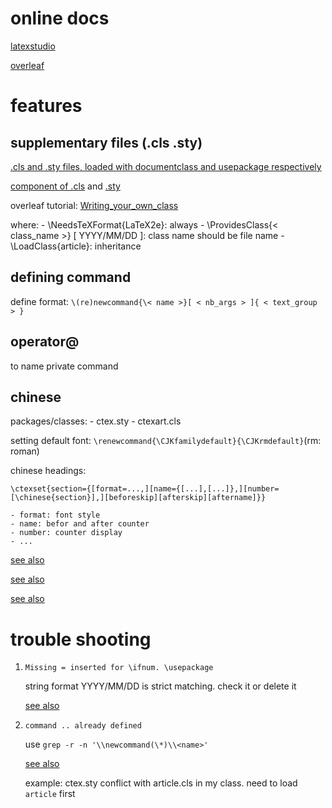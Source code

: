 # online docs

[latexstudio](https://www.latexstudio.net/)

[overleaf](https://www.overleaf.com)

# features

## supplementary files (.cls .sty)

[.cls and .sty files, loaded with documentclass and usepackage respectively](https://tug.org/pracjourn/2005-3/asknelly/nelly-sty-&-cls.pdf#:~:text=In%20general%2C.cls%20and.sty%20files%20are%20supplementary%20files%20that,and.sty%20files%20%E2%80%98style%20files%E2%80%99%2C%20or%20often%20just%20%E2%80%98packages%E2%80%99.)

[component of .cls](https://blog.csdn.net/tsingke/article/details/105960941)
and [.sty](https://www.latexstudio.net/archives/51776.html)

overleaf tutorial: [Writing_your_own_class](https://www.overleaf.com/learn/latex/Writing_your_own_class)

where:
    - \\NeedsTeXFormat{LaTeX2e}: always
    - \\ProvidesClass{< class_name >} [ YYYY/MM/DD ]: class name should be file name
    - \\LoadClass{article}: inheritance

## defining command

define format: `\(re)newcommand{\< name >}[ < nb_args > ]{ < text_group > }`

## operator@

to name private command

## chinese

packages/classes:
    - ctex.sty
    - ctexart.cls

setting default font: `\renewcommand{\CJKfamilydefault}{\CJKrmdefault}`(rm: roman)

chinese headings: 

```\ctexset{section={[format=...,][name={[...],[...]},][number=[\chinese{section}],][beforeskip][afterskip][aftername]}}```

    - format: font style
    - name: befor and after counter
    - number: counter display
    - ...

[see also](https://texdoc.org/serve/ctex.pdf/0)

[see also](https://zhuanlan.zhihu.com/p/464244924)

[see also](https://blog.csdn.net/qq_44643644/article/details/107358084)

# trouble shooting

1. `Missing = inserted for \ifnum. \usepackage`

    string format YYYY/MM/DD is strict matching. check it or delete it

    [see also](https://tex.stackexchange.com/questions/274650/missing-inserted-for-ifnum)

2. `command .. already defined`

    use `grep -r -n '\\newcommand(\*)\\<name>' `

    [see also](https://tex.stackexchange.com/questions/435052/command-already-defined-but-where)

    example: ctex.sty conflict with article.cls in my class. need to load `article` first


